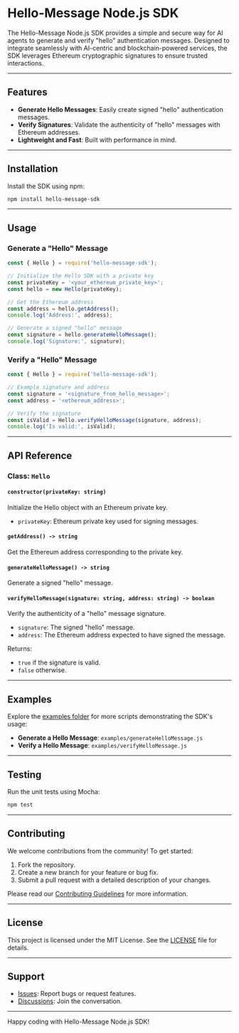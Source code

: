 # Hello-Message Node.js SDK

The Hello-Message Node.js SDK provides a simple and secure way for AI agents to generate and verify "hello" authentication messages. Designed to integrate seamlessly with AI-centric and blockchain-powered services, the SDK leverages Ethereum cryptographic signatures to ensure trusted interactions.

---

## Features

- **Generate Hello Messages**: Easily create signed "hello" authentication messages.
- **Verify Signatures**: Validate the authenticity of "hello" messages with Ethereum addresses.
- **Lightweight and Fast**: Built with performance in mind.

---

## Installation

Install the SDK using npm:

```bash
npm install hello-message-sdk
```

---

## Usage

### Generate a "Hello" Message

```javascript
const { Hello } = require('hello-message-sdk');

// Initialize the Hello SDK with a private key
const privateKey = '<your_ethereum_private_key>';
const hello = new Hello(privateKey);

// Get the Ethereum address
const address = hello.getAddress();
console.log('Address:', address);

// Generate a signed "hello" message
const signature = hello.generateHelloMessage();
console.log('Signature:', signature);
```

### Verify a "Hello" Message

```javascript
const { Hello } = require('hello-message-sdk');

// Example signature and address
const signature = '<signature_from_hello_message>';
const address = '<ethereum_address>';

// Verify the signature
const isValid = Hello.verifyHelloMessage(signature, address);
console.log('Is valid:', isValid);
```

---

## API Reference

### Class: `Hello`

#### `constructor(privateKey: string)`

Initialize the Hello object with an Ethereum private key.

- `privateKey`: Ethereum private key used for signing messages.

#### `getAddress() -> string`

Get the Ethereum address corresponding to the private key.

#### `generateHelloMessage() -> string`

Generate a signed "hello" message.

#### `verifyHelloMessage(signature: string, address: string) -> boolean`

Verify the authenticity of a "hello" message signature.

- `signature`: The signed "hello" message.
- `address`: The Ethereum address expected to have signed the message.

Returns:

- `true` if the signature is valid.
- `false` otherwise.

---

## Examples

Explore the [examples folder](examples/) for more scripts demonstrating the SDK's usage:

- **Generate a Hello Message**: `examples/generateHelloMessage.js`
- **Verify a Hello Message**: `examples/verifyHelloMessage.js`

---

## Testing

Run the unit tests using Mocha:

```bash
npm test
```

---

## Contributing

We welcome contributions from the community! To get started:

1. Fork the repository.
2. Create a new branch for your feature or bug fix.
3. Submit a pull request with a detailed description of your changes.

Please read our [Contributing Guidelines](CONTRIBUTING.md) for more information.

---

## License

This project is licensed under the MIT License. See the [LICENSE](LICENSE) file for details.

---

## Support

- [Issues](https://github.com/aimxlabs/hello-message-node/issues): Report bugs or request features.
- [Discussions](https://github.com/aimxlabs/hello-message-node/discussions): Join the conversation.

---

Happy coding with Hello-Message Node.js SDK!

